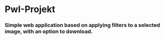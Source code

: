 # PwI-Projekt

### Simple web application based on applying filters to a selected image, with an option to download.
